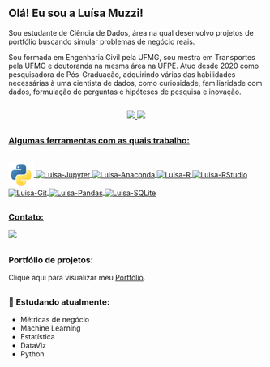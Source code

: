 ## Olá! Eu sou a Luísa Muzzi!

Sou estudante de Ciência de Dados, área na qual desenvolvo projetos de portfólio buscando simular problemas de negócio reais.  

Sou formada em Engenharia Civil pela UFMG, sou mestra em Transportes pela UFMG e doutoranda na mesma área na UFPE. Atuo desde 2020 como pesquisadora de Pós-Graduação, adquirindo várias das habilidades necessárias à uma cientista de dados, como curiosidade, familiaridade com dados, formulação de perguntas e hipóteses de pesquisa e inovação. 

##

<div align="center">
  <a href="https://github.com/luisamuzzi">
  <img height="180em" src="https://github-readme-stats.vercel.app/api?username=luisamuzzi&show_icons=true&theme=dracula&include_all_commits=true&count_private=true"/>
  <img height="180em" src="https://github-readme-stats.vercel.app/api/top-langs/?username=luisamuzzi&layout=compact&langs_count=7&theme=dracula"/>
</div>

##

### Algumas ferramentas com as quais trabalho:
<div style="display: inline_block"><br>
  <img align="center" alt="Luisa-Python" height="50" width="50" src="https://raw.githubusercontent.com/devicons/devicon/master/icons/python/python-original.svg">
  <img align="center" alt="Luisa-Jupyter" height="50" width="50" <img src="https://cdn.jsdelivr.net/gh/devicons/devicon/icons/jupyter/jupyter-original-wordmark.svg" />
  <img align="center" alt="Luisa-Anaconda" height="50" width="50" <img src="https://cdn.jsdelivr.net/gh/devicons/devicon/icons/anaconda/anaconda-original-wordmark.svg" />
  <img align="center" alt="Luisa-R" height="50" width="50" <img src="https://cdn.jsdelivr.net/gh/devicons/devicon/icons/r/r-original.svg" />
  <img align="center" alt="Luisa-RStudio" height="50" width="50" <img src="https://cdn.jsdelivr.net/gh/devicons/devicon/icons/rstudio/rstudio-original.svg" />          
  <img align="center" alt="Luisa-Git" height="50" width="50" <img src="https://cdn.jsdelivr.net/gh/devicons/devicon/icons/git/git-plain-wordmark.svg" />
  <img align="center" alt="Luisa-Pandas" height="50" width="50" <img src="https://cdn.jsdelivr.net/gh/devicons/devicon/icons/pandas/pandas-original-wordmark.svg" />
  <img align="center" alt="Luisa-SQLite" height="50" width="50" <img src="https://cdn.jsdelivr.net/gh/devicons/devicon/icons/sqlite/sqlite-original-wordmark.svg" />
           
</div>
  
  ##

 ### Contato:
<div> 
  <a href="https://www.linkedin.com/in/luísamuzzi" target="_blank"><img src="https://img.shields.io/badge/-LinkedIn-%230077B5?style=for-the-badge&logo=linkedin&logoColor=white" target="_blank"></a> 
  
</div>

##

### Portfólio de projetos:

Clique aqui para visualizar meu [Portfólio](https://luisamuzzi.github.io/portfolio_projetos/). 

##

### 📖 Estudando atualmente:
- Métricas de negócio
- Machine Learning
- Estatística
- DataViz
- Python
